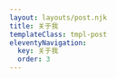 ```yaml
---
layout: layouts/post.njk
title: 关于我
templateClass: tmpl-post
eleventyNavigation:
  key: 关于我
  order: 3
---
```

